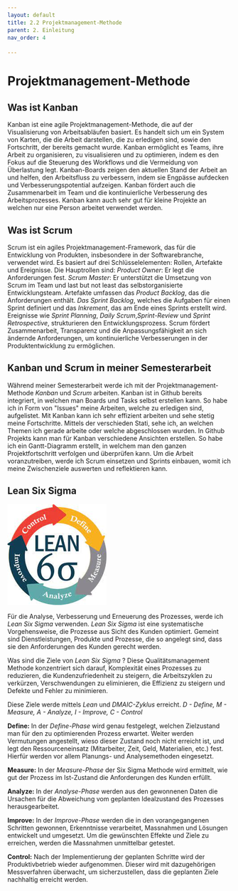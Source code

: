 ```yaml
---
layout: default
title: 2.2 Projektmanagement-Methode
parent: 2. Einleitung
nav_order: 4

---
```


# Projektmanagement-Methode

## Was ist Kanban

Kanban ist eine agile Projektmanagement-Methode, die auf der Visualisierung von Arbeitsabläufen basiert. Es handelt sich um ein System von Karten, die die Arbeit darstellen, die zu erledigen sind, sowie den Fortschritt, der bereits gemacht wurde. Kanban ermöglicht es Teams, ihre Arbeit zu organisieren, zu visualisieren und zu optimieren, indem es den Fokus auf die Steuerung des Workflows und die Vermeidung von Überlastung legt. Kanban-Boards zeigen den aktuellen Stand der Arbeit an und helfen, den Arbeitsfluss zu verbessern, indem sie Engpässe aufdecken und Verbesserungspotential aufzeigen. Kanban fördert auch die Zusammenarbeit im Team und die kontinuierliche Verbesserung des Arbeitsprozesses.
Kanban kann auch sehr gut für kleine Projekte an welchen nur eine Person arbeitet verwendet werden.

## Was ist Scrum

Scrum ist ein agiles Projektmanagement-Framework, das für die Entwicklung von Produkten, insbesondere in der Softwarebranche, verwendet wird. Es basiert auf drei Schlüsselelementen: Rollen, Artefakte und Ereignisse. Die Hauptrollen sind:
*Product Owner*: Er legt die Anforderungen fest.
*Scrum Master*: Er unterstützt die Umsetzung von Scrum im Team und last but not least das selbstorganisierte Entwicklungsteam.
Artefakte umfassen das *Product Backlog*, das die Anforderungen enthält.
*Das Sprint Backlog*, welches die Aufgaben für einen Sprint definiert und das *Inkrement*, das am Ende eines Sprints erstellt wird. Ereignisse wie *Sprint Planning*, *Daily Scrum*,*Sprint-Review* und *Sprint Retrospective*, strukturieren den Entwicklungsprozess. Scrum fördert Zusammenarbeit, Transparenz und die Anpassungsfähigkeit an sich ändernde Anforderungen, um kontinuierliche Verbesserungen in der Produktentwicklung zu ermöglichen.

## Kanban und Scrum in meiner Semesterarbeit

Während meiner Semesterarbeit werde ich mit der Projektmanagement-Methode *Kanban* und *Scrum* arbeiten. Kanban ist in Github bereits integriert, in welchen man Boards und Tasks selbst erstellen kann. So habe ich in Form von "Issues" meine Arbeiten, welche zu erledigen sind, aufgelistet. Mit Kanban kann ich sehr effizient arbeiten und sehe stetig meine Fortschritte. Mittels der verschieden Stati, sehe ich, an welchen Themen ich gerade arbeite oder welche abgeschlossen wurden. In Github Projekts kann man für Kanban verschiedene Ansichten erstellen. So habe ich ein Gantt-Diagramm erstellt, in welchem man den ganzen Projektfortschritt verfolgen und überprüfen kann. Um die Arbeit voranzutreiben, werde ich Scrum einsetzen und Sprints einbauen, womit ich meine Zwischenziele auswerten und reflektieren kann. 

## Lean Six Sigma

![Lean Six Sigma](../../ressources/bilder/Lean_Six_Sigma.jpg)

Für die Analyse, Verbesserung und Erneuerung des Prozesses, werde ich *Lean Six Sigma* verwenden.
*Lean Six Sigma* ist eine systematische Vorgehensweise, die Prozesse aus Sicht des Kunden optimiert. Gemeint sind Dienstleistungen, Produkte und Prozesse, die so angelegt sind, dass sie den Anforderungen des Kunden gerecht werden.

Was sind die Ziele von *Lean Six Sigma* ? Diese Qualitätsmanagement Methode konzentriert sich darauf, Komplexität eines Prozesses zu reduzieren, die Kundenzufriedenheit zu steigern, die Arbeitszyklen zu verkürzen, Verschwendungen zu eliminieren, die Effizienz zu steigern und Defekte und Fehler zu minimieren. 

Diese Ziele werde mittels *Lean* und *DMAIC-Zyklus* erreicht. 
*D - Define, M - Measure, A - Analyze, I - Improve, C - Control* 

**Define:** In der *Define-Phase* wird genau festgelegt, welchen Zielzustand man für den zu optimierenden Prozess erwartet. Weiter werden Vermutungen angestellt, wieso dieser Zustand noch nicht erreicht ist, und legt den Ressourceneinsatz (Mitarbeiter, Zeit, Geld, Materialien, etc.) fest. Hierfür werden vor allem Planungs- und Analysemethoden eingesetzt.

**Measure:** In der *Measure-Phase* der Six Sigma Methode wird ermittelt, wie gut der Prozess im Ist-Zustand die Anforderungen des Kunden erfüllt.

**Analyze:** In der *Analyse-Phase* werden aus den gewonnenen Daten die Ursachen für die Abweichung vom geplanten Idealzustand des Prozesses herausgearbeitet.

**Improve:** In der *Improve-Phase* werden die in den vorangegangenen Schritten gewonnen, Erkenntnisse verarbeitet, Massnahmen und Lösungen entwickelt und umgesetzt. Um die gewünschten Effekte und Ziele zu erreichen, werden die Massnahmen unmittelbar getestet.

**Control:** Nach der Implementierung der geplanten Schritte wird der Produktivbetrieb wieder aufgenommen. Dieser wird mit dazugehörigen Messverfahren überwacht, um sicherzustellen, dass die geplanten Ziele nachhaltig erreicht werden.
